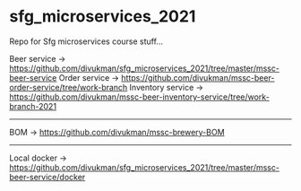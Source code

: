 # sfg_microservices_2021
Repo for Sfg microservices course stuff...

Beer service -> https://github.com/divukman/sfg_microservices_2021/tree/master/mssc-beer-service
Order service -> https://github.com/divukman/mssc-beer-order-service/tree/work-branch
Inventory service -> https://github.com/divukman/mssc-beer-inventory-service/tree/work-branch-2021

---
BOM -> https://github.com/divukman/mssc-brewery-BOM

---
Local docker -> https://github.com/divukman/sfg_microservices_2021/tree/master/mssc-beer-service/docker
